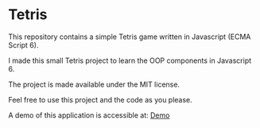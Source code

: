 # Tetris

This repository contains a simple Tetris game written in Javascript (ECMA Script 6).

I made this small Tetris project to learn the OOP components in Javascript 6.

The project is made available under the MIT license.

Feel free to use this project and the code as you please.

A demo of this application is accessible at:
[Demo](https://michael-washer.dev/Tetris/)

